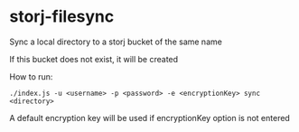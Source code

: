 # storj-filesync

Sync a local directory to a storj bucket of the same name

If this bucket does not exist, it will be created

How to run:
```
./index.js -u <username> -p <password> -e <encryptionKey> sync <directory>
```

A default encryption key will be used if encryptionKey option is not entered

